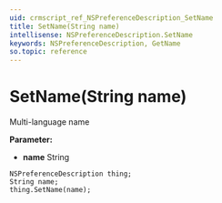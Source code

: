 ```yaml
---
uid: crmscript_ref_NSPreferenceDescription_SetName
title: SetName(String name)
intellisense: NSPreferenceDescription.SetName
keywords: NSPreferenceDescription, GetName
so.topic: reference
---
```


# SetName(String name)

Multi-language name

**Parameter:** 
* **name** String

```crmscript
NSPreferenceDescription thing;
String name;
thing.SetName(name);
```

